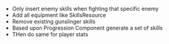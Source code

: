 
- Only insert enemy skills when fighting that specific enemy
- Add all equipment like SkillsResource
- Remove existing gunslinger skills
- Based upon Progression Component generate a set of skills
- THen do same for player stats